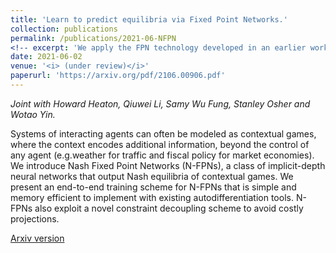 ```yaml
---
title: 'Learn to predict equilibria via Fixed Point Networks.'
collection: publications
permalink: /publications/2021-06-NFPN
<!-- excerpt: 'We apply the FPN technology developed in an earlier work to the problem of predicting Nash equilibria in parametrized games.' -->
date: 2021-06-02
venue: '<i> (under review)</i>'
paperurl: 'https://arxiv.org/pdf/2106.00906.pdf'
---
```


<i> Joint with Howard Heaton, Qiuwei Li, Samy Wu Fung, Stanley Osher and Wotao Yin.</i>

Systems of interacting agents can often be modeled as contextual games, where the context encodes additional information, beyond the control of any agent (e.g.weather for traffic and fiscal policy for market economies). We introduce Nash Fixed Point Networks (N-FPNs), a class of implicit-depth neural networks that output Nash equilibria of contextual games. We present an end-to-end training scheme for N-FPNs that is simple and memory efficient to implement with existing autodifferentiation tools. N-FPNs also exploit a novel constraint decoupling scheme to avoid costly projections. 

[Arxiv version](https://arxiv.org/pdf/2106.00906.pdf)
